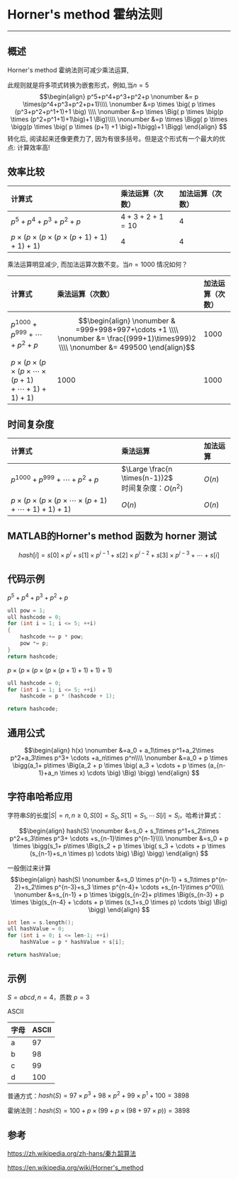 # Horner's method 霍纳法则
***

## 概述
Horner's method 霍纳法则可减少乘法运算,

此规则就是将多项式转换为嵌套形式，例如,当$n=5$
$$\begin{align}
p^5+p^4+p^3+p^2+p \nonumber &= p \times(p^4+p^3+p^2+p+1)\\\\ \nonumber
&=p \times \big( p \times (p^3+p^2+p^1+1)+1 \big) \\\\ \nonumber
&=p \times \Big( p \times \big(p \times (p^2+p^1+1)+1\big)+1 \Big)\\\\ \nonumber
&=p \times \Bigg( p \times \bigg(p \times \big( p \times (p+1) +1 \big)+1\bigg)+1 \Bigg) 
\end{align}
$$
转化后, 阅读起来还像更费力了, 因为有很多括号。但是这个形式有一个最大的优点: 计算效率高!



## 效率比较
|计算式                              |乘法运算（次数）                    |加法运算（次数）|
|:----------------------------------|:--------------------------------|:------------|
| $p^5+p^4+p^3+p^2+p$               |$4 + 3 + 2 + 1 = 10$             | $4$         |
| $p \times \Bigg( p \times \bigg(p \times \big( p \times (p+1) +1 \big)+1\bigg)+1 \Bigg)$  | $4$ | $4$ |

乘法运算明显减少, 而加法运算次数不变。当$n=1000$ 情况如何？

|计算式                              |乘法运算（次数）                    |加法运算（次数）|
|:--------------------------------- |:--------------------------------|:------------|
| $p^{1000}+p^{999}+ \cdots +p^{2}+p$ |$$\begin{align} \nonumber & =999+998+997+\cdots +1 \\\\ \nonumber &= \frac{(999+1)\times999}2 \\\\ \nonumber &= 499500 \end{align}$$   | $1000$         |
| $p \times \Bigg( p \times \bigg(p \times \big( p \times \cdots \times (p+1) + \cdots +1 \big)+1\bigg)+1 \Bigg)$  | $1000$ | $1000$ |

## 时间复杂度
|计算式                              |乘法运算                    |加法运算|
|:--------------------------------- |:--------------------------------|:------------|
| $p^{1000}+p^{999}+ \cdots +p^{2}+p$ |$\Large \frac{n \times(n-1)}2$ <br> 时间复杂度：$O(n^2)$   | $O(n)$         |
| $p \times \Bigg( p \times \bigg(p \times \big( p \times \cdots \times (p+1) + \cdots +1 \big)+1\bigg)+1 \Bigg)$  | $O(n)$ | $O(n)$ |

## MATLAB的Horner's method 函数为 horner 测试

$$
hash[i] =s[0] \times p^{i} + s[1] \times p^{i-1} + s[2] \times p^{i-2}+ s[3] \times p^{i-3} + \cdots +s[i]
$$

## 代码示例

$p^5+p^4+p^3+p^2+p$
```c++
ull pow = 1;
ull hashcode = 0;
for (int i = 1; i <= 5; ++i)
{
    hashcode += p * pow;
    pow *= p;
}
return hashcode;
```
$p \times \Bigg( p \times \bigg(p \times \big( p \times (p+1) +1 \big)+1\bigg)+1 \Bigg)$
```c++
ull hashcode = 0;
for (int i = 1; i <= 5; ++i)
    hashcode = p * (hashcode + 1);

return hashcode;
```

## 通用公式
$$\begin{align}
h(x) \nonumber &=a_0 + a_1\times p^1+a_2\times p^2+a_3\times p^3+ \cdots +a_n\times p^n\\\\ 
     \nonumber &=a_0 + p \times \bigg(a_1+ p\times \Big(a_2 + p \times \big( a_3 + \cdots + p \times (a_{n-1}+a_n \times x) \cdots \big) \Big) \bigg)
\end{align}
$$
## 字符串哈希应用
字符串$S$的长度$|S|=n,n \geq 0,S[0]=S_0,S[1]=S_1,\cdots\,S[i]=S_i$，哈希计算式：

$$\begin{align}
hash(S) \nonumber &=s_0 + s_1\times p^1+s_2\times p^2+s_3\times p^3+ \cdots +s_{n-1}\times p^{n-1}\\\\ 
     \nonumber &=s_0 + p \times \bigg(s_1+ p\times \Big(s_2 + p \times \big( s_3 + \cdots + p \times (s_{n-1}+s_n \times p) \cdots \big) \Big) \bigg)
\end{align}
$$

一般倒过来计算
$$\begin{align}
hash(S) \nonumber &=s_0 \times p^{n-1} + s_1\times p^{n-2}+s_2\times p^{n-3}+s_3 \times p^{n-4}+ \cdots +s_{n-1}\times p^0\\\\ 
     \nonumber &=s_{n-1} + p \times \bigg(s_{n-2}+ p\times \Big(s_{n-3} + p \times \big(s_{n-4} + \cdots + p \times (s_1+s_0 \times p) \cdots \big) \Big) \bigg)
\end{align}
$$

```c++
int len = s.length();
ull hashValue = 0;
for (int i = 0; i <= len-1; ++i)
    hashValue = p * hashValue + s[i];

return hashValue;
```
## 示例
$S=abcd,n=4$，质数 $p=3$

ASCII

|字母|ASCII|
|---|-----|
| a | 97  |   
| b | 98  |   
| c | 99  |   
| d | 100 |   


普通方式：$hash(S) =97\times p^3+98\times p^2+99\times p^1 +100 = 3898$

霍纳法则：$hash(S) =100+ p \times \big(99 + p \times (98 + 97 \times p)\big) = 3898$




## 参考
https://zh.wikipedia.org/zh-hans/秦九韶算法

https://en.wikipedia.org/wiki/Horner's_method